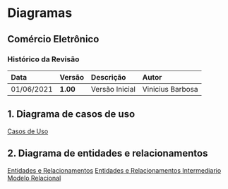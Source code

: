 # Diagramas

## Comércio Eletrônico

### Histórico da Revisão 

|  Data  | Versão | Descrição | Autor |
|:-------|:-------|:----------|:------|
| 01/06/2021 | **1.00** | Versão Inicial  | Vinicius Barbosa |

## 1. Diagrama de casos de uso 

[Casos de Uso](./docs/imagens/Diagrama_cdu.PNG)

## 2. Diagrama de entidades e relacionamentos

[Entidades e Relacionamentos](./)
[Entidades e Relacionamentos Intermediario](./docs/imagens/diagrama_er.png)
[Modelo Relacional](./docs/imagens/diagrama_relacional_sem.png)
